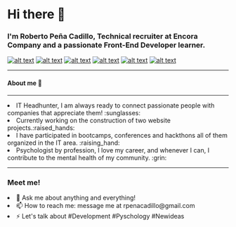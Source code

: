 ### <h1>Hi there 👋 </h2> 
<h3>I'm Roberto Peña Cadillo, Technical recruiter at Encora Company and a passionate Front-End Developer learner.</h3> 
<!-- Please don't remove this: Grab your social icons from https://github.com/carlsednaoui/gitsocial -->
<!-- display the social media buttons in your README -->

[![alt text][1.1]][1]
[![alt text][2.1]][2]
[![alt text][3.1]][3]
[![alt text][4.1]][4]
[![alt text][5.1]][5]
[![alt text][6.1]][6]


<!-- links to social media icons -->
<!-- no need to change these -->

<!-- icons with padding -->

[1.1]: http://i.imgur.com/tXSoThF.png (twitter icon with padding)
[2.1]: http://i.imgur.com/P3YfQoD.png (facebook icon with padding)
[3.1]: http://i.imgur.com/yCsTjba.png (google plus icon with padding)
[4.1]: http://i.imgur.com/YckIOms.png (tumblr icon with padding)
[5.1]: http://i.imgur.com/1AGmwO3.png (dribbble icon with padding)
[6.1]: http://i.imgur.com/0o48UoR.png (github icon with padding)

<!-- icons without padding -->

[1.2]: http://i.imgur.com/wWzX9uB.png (twitter icon without padding)
[2.2]: http://i.imgur.com/fep1WsG.png (facebook icon without padding)
[3.2]: http://i.imgur.com/VlgBKQ9.png (google plus icon without padding)
[4.2]: http://i.imgur.com/jDRp47c.png (tumblr icon without padding)
[5.2]: http://i.imgur.com/Vvy3Kru.png (dribbble icon without padding)
[6.2]: http://i.imgur.com/9I6NRUm.png (github icon without padding)


<!-- links to your social media accounts -->
<!-- update these accordingly -->

[1]: https://twitter.com/Silenn_cadillo
[2]: https://www.facebook.com/roberto2451
[3]: https://plus.google.com/
[4]: http://carlsed.tumblr.com
[5]: http://dribbble.com/
[6]: http://www.github.com/Robertpena
<hr>

<h4>About me 🤔 </h4>
<hr>

<li> IT Headhunter, I am always ready to connect passionate people with companies that appreciate them! :sunglasses:</li>
<li> Currently working on the construction of two website projects.:raised_hands: </li>
<li> I have participated in bootcamps, conferences and hackthons all of them organized in the IT area. :raising_hand: </li>
<li>Psychologist by profession, I love my career, and whenever I can, I contribute to the mental health of my community. :grin: </li>
<hr>

<h3>Meet me!</h3>

<li>💬 Ask me about anything and everything!</li>
<li>📫 How to reach me: message me at rpenacadillo@gmail.com</li>
<li>⚡ Let's talk about #Development #Pyschology #Newideas</li> 
